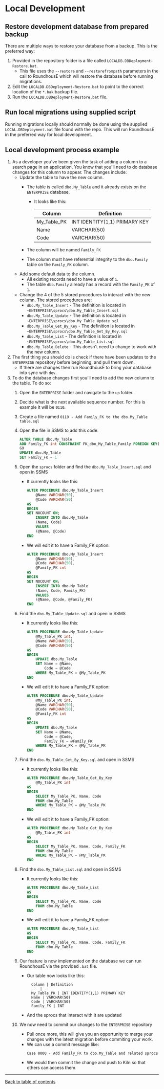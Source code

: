 # Local Development

## Restore development database from prepared backup

There are multiple ways to restore your database from a backup.  This is the preferred way:

1. Provided in the repository folder is a file called `LOCALDB.DBDeployment-Restore.bat`. 
    - This file uses the `--restore` and `--restorefrompath` parameters in the call to RoundhousE which will restore the database before running migrations.
2. Edit the `LOCALDB.DBDeployment-Restore.bat` to point to the correct location of the `*.bak` backup file.
3. Run the `LOCALDB.DBDeployment-Restore.bat` file.

## Run local migrations using supplied script

Running migrations locally should normally be done using the supplied `LOCAL.DBDeployment.bat` file found with the repo.
This will run RoundhousE in the preferred way for local development.

## Local development process example

1. As a developer you've been given the task of adding a column to a search page in an application. You know that you'll need to do database changes for this column to appear.  The changes include:
    - Update the table to have the new column.
        - The table is called `dbo.My_Table` and it already exists on the `ENTERPRISE` database.
            - It looks like this:

                Column | Definition
                --- | ---
                My_Table_PK | INT IDENTITY(1,1) PRIMARY KEY
                Name | VARCHAR(50)
                Code | VARCHAR(50)

        - The column will be named `Family_FK`
        - The column must have referential integrity to the `dbo.Family` table on the `Family_PK` column.
    - Add some default data to the column.
        - All existing records need to have a value of `1`.
        - The table `dbo.Family` already has a record with the `Family_PK` of `1`.
    - Change the 4 of the 5 stored procedures to interact with the new column. The stored procedures are:
        - `dbo.My_Table_Insert` - The definition is located in `~ENTERPRISE\sprocs\dbo.My_Table_Insert.sql`
        - `dbo.My_Table_Update` - The definition is located in `~ENTERPRISE\sprocs\dbo.My_Table_Update.sql`
        - `dbo.My_Table_Get_By_Key` - The definition is located in `~ENTERPRISE\sprocs\dbo.My_Table_Get_By_Key.sql`
        - `dbo.My_Table_List` - The definition is located in `~ENTERPRISE\sprocs\dbo.My_Table_List.sql`
        - `dbo.My_Table_Delete` - This doesn't need to change to work with the new column.
2. The first thing you should do is check if there have been updates to the `ENTERPRISE` repository before beginning, and pull them down.
    - If there are changes then run RoundhousE to bring your database into sync with `dev`.
3. To do the database changes first you'll need to add the new column to the table.  To do so:
    1. Open the `ENTERPRISE` folder and navigate to the `up` folder.
    2. Decide what is the next available sequence number.  For this is example it will be `0110`.
    3. Create a file named `0110 - Add Family_FK to the dbo.My_Table table.sql`
    4. Open the file in SSMS to add this code:
        ```sql
        ALTER TABLE dbo.My_Table
        ADD Family_FK int CONSTRAINT FK_dbo_My_Table_Family FOREIGN KEY(Family_FK) REFERENCES dbo.Family(Family_PK)
        GO
        UPDATE dbo.My_Table
        SET Family_FK = 1
        ```
    5. Open the `sprocs` folder and find the `dbo.My_Table_Insert.sql` and open in SSMS
        - It currently looks like this:
            ```sql
            ALTER PROCEDURE dbo.My_Table_Insert
                @Name VARCHAR(50),
                @Code VARCHAR(50)
            AS
            BEGIN
            SET NOCOUNT ON;
                INSERT INTO dbo.My_Table
                (Name, Code)
                VALUES
                (@Name, @Code)
            END
            ```
        - We will edit it to have a Family_FK option:
            ```sql
            ALTER PROCEDURE dbo.My_Table_Insert
                @Name VARCHAR(50),
                @Code VARCHAR(50),
                @Family_FK int
            AS
            BEGIN
            SET NOCOUNT ON;
                INSERT INTO dbo.My_Table
                (Name, Code, Family_FK)
                VALUES
                (@Name, @Code, @Family_FK)
            END
            ```
    6. Find the `dbo.My_Table_Update.sql` and open in SSMS
        - It currently looks like this:
            ```sql
            ALTER PROCEDURE dbo.My_Table_Update
                @My_Table_PK int,
                @Name VARCHAR(50),
                @Code VARCHAR(50)
            AS
            BEGIN
                UPDATE dbo.My_Table
                SET Name = @Name,
                    Code = @Code
                WHERE My_Table_PK = @My_Table_PK
            END
        - We will edit it to have a Family_FK option:
            ```sql
            ALTER PROCEDURE dbo.My_Table_Update
                @My_Table_PK int,
                @Name VARCHAR(50),
                @Code VARCHAR(50),
                @Family_FK int
            AS
            BEGIN
                UPDATE dbo.My_Table
                SET Name = @Name,
                    Code = @Code,
                    Family_FK = @Family_FK
                WHERE My_Table_PK = @My_Table_PK
            END
            ```
    7. Find the `dbo.My_Table_Get_By_Key.sql` and open in SSMS
        - It currently looks like this:
            ```sql
            ALTER PROCEDURE dbo.My_Table_Get_By_Key
                @My_Table_PK int
            AS
            BEGIN
                SELECT My_Table_PK, Name, Code
                FROM dbo.My_Table
                WHERE My_Table_PK = @My_Table_PK
            END
            ```
        - We will edit it to have a Family_FK option:
            ```sql
            ALTER PROCEDURE dbo.My_Table_Get_By_Key
                @My_Table_PK int
            AS
            BEGIN
                SELECT My_Table_PK, Name, Code, Family_FK
                FROM dbo.My_Table
                WHERE My_Table_PK = @My_Table_PK
            END
            ```
    8. Find the `dbo.My_Table_List.sql` and open in SSMS
        - It currently looks like this:
            ```sql
            ALTER PROCEDURE dbo.My_Table_List
            AS
            BEGIN
                SELECT My_Table_PK, Name, Code
                FROM dbo.My_Table
            END
            ```
        - We will edit it to have a Family_FK option:
            ```sql
            ALTER PROCEDURE dbo.My_Table_List
            AS
            BEGIN
                SELECT My_Table_PK, Name, Code, Family_FK
                FROM dbo.My_Table
            END
            ```
    9. Our feature is now implemented on the database we can run RoundhousE via the provided `.bat` file.
        - Our table now looks like this:

                Column | Definition
                --- | ---
                My_Table_PK | INT IDENTITY(1,1) PRIMARY KEY
                Name | VARCHAR(50)
                Code | VARCHAR(50)
                Family_FK | INT
        
        - And the sprocs that interact with it are updated

    10. We now need to commit our changes to the `ENTERPRISE` repository
        - Pull once more, this will give you an opportunity to merge your changes with the latest migration before commiting your work.
        - We can use a commit message like:
            ```
            Case 0000 - Add Family_FK to dbo.My_Table and related sprocs
            ```
        - We would then commit the change and push to Kiln so that others can access them.

***

[Back to table of contents](README.md)
